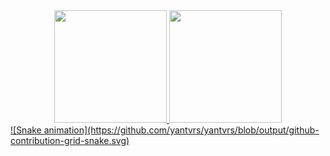 
<div align="center">
  <a href="https://github.com/yantvrs">
  <img height="180em" src="https://github-readme-stats.vercel.app/api?username=yantvrs&show_icons=true&theme=dark&include_all_commits=true&count_private=true"/>
  <img height="180em" src="https://github-readme-stats.vercel.app/api/top-langs/?username=yantvrs&layout=compact&langs_count=7&theme=dark"/>
</div>
<div>
  ![Snake animation](https://github.com/yantvrs/yantvrs/blob/output/github-contribution-grid-snake.svg)
</div>
